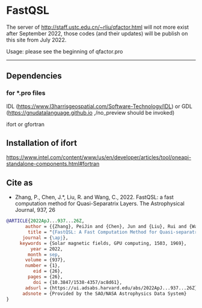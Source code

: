 # FastQSL
The server of http://staff.ustc.edu.cn/~rliu/qfactor.html will not more exist after September 2022, those codes (and their updates) will be publish on this site from July 2022.

Usage: please see the beginning of qfactor.pro

-----------------------------
## Dependencies
### for *.pro files
IDL (https://www.l3harrisgeospatial.com/Software-Technology/IDL) or 
GDL (https://gnudatalanguage.github.io ,/no_preview should be invoked)

ifort or gfortran

## Installation of ifort
https://www.intel.com/content/www/us/en/developer/articles/tool/oneapi-standalone-components.html#fortran

## Cite as

* Zhang, P., Chen, J.*, Liu, R. and Wang, C., 2022. FastQSL: a fast computation method for Quasi-Separatrix Layers. The Astrophysical Journal, 937, 26

```bibtex
@ARTICLE{2022ApJ...937...26Z,
       author = {{Zhang}, PeiJin and {Chen}, Jun and {Liu}, Rui and {Wang}, ChuanBing},
        title = "{FastQSL: A Fast Computation Method for Quasi-separatrix Layers}",
      journal = {\apj},
     keywords = {Solar magnetic fields, GPU computing, 1503, 1969},
         year = 2022,
        month = sep,
       volume = {937},
       number = {1},
          eid = {26},
        pages = {26},
          doi = {10.3847/1538-4357/ac8d61},
       adsurl = {https://ui.adsabs.harvard.edu/abs/2022ApJ...937...26Z},
      adsnote = {Provided by the SAO/NASA Astrophysics Data System}
}
```
